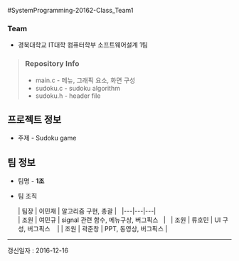 #SystemProgramming-20162-Class_Team1

### Team
* 경북대학교 IT대학 컴퓨터학부 소프트웨어설계 1팀

> ### Repository Info  
>+ main.c - 메뉴, 그래픽 요소, 화면 구성
>+ sudoku.c - sudoku algorithm  
>+ sudoku.h - header file   



## 프로젝트 정보
* 주제 - Sudoku game  


## 팀 정보

* 팀명 - __1조__  

* 팀 조직  

	| 팀장 | 이민재 | 알고리즘 구현, 총괄 |  
	|---|---|---|  
	| 조원 | 여민규 | signal 관련 함수, 메뉴구상, 버그픽스   |  
	| 조원 | 류호민 | UI 구성, 버그픽스     |
	| 조원 | 곽준창 | PPT, 동영상, 버그픽스  |



 - - -

갱신일자 : 2016-12-16
